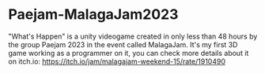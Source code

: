 ﻿# Paejam-MalagaJam2023

"What's Happen" is a unity videogame created in only less than 48 hours by the group Paejam 2023 in the event called MalagaJam.
It's my first 3D game working as a programmer on it, you can check more details about it on itch.io:
https://itch.io/jam/malagajam-weekend-15/rate/1910490
